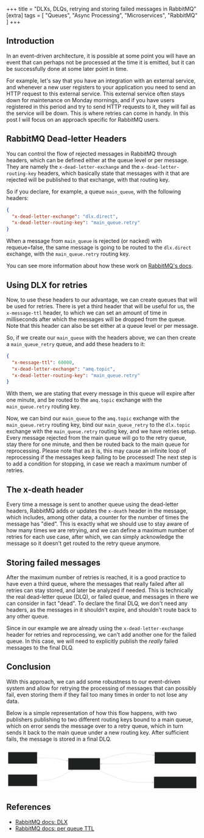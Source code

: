 +++
title = "DLXs, DLQs, retrying and storing failed messages in RabbitMQ"
[extra]
tags = [ "Queues", "Async Processing", "Microservices", "RabbitMQ" ]
+++

## Introduction

In an event-driven architecture, it is possible at some point you will have an event that can perhaps
not be processed at the time it is emitted, but it can be successfully done at some later point in
time.

For example, let's say that you have an integration with an external service, and whenever a new
user registers to your application you need to send an HTTP request to this external service. This
external service often stays down for maintenance on Monday mornings, and if you have users registered
in this period and try to send HTTP requests to it, they will fail as the service will be down.
This is where retries can come in handy. In this post I will focus on an approach specific for
RabbitMQ users.

## RabbitMQ Dead-letter Headers

You can control the flow of rejected messages in RabbitMQ through headers, which can be defined either
at the queue level or per message. They are namely the `x-dead-letter-exchange` and the
`x-dead-letter-routing-key` headers, which basically state that messages with it that are rejected
will be published to that exchange, with that routing key.

So if you declare, for example, a queue `main_queue`, with the following headers:

```json
{
  "x-dead-letter-exchange": "dlx.direct",
  "x-dead-letter-routing-key": "main_queue.retry"
}
```

When a message from `main_queue` is rejected (or nacked) with requeue=false, the same message is
going to be routed to the `dlx.direct` exchange, with the `main_queue.retry` routing key.

You can see more information about how these work on [RabbitMQ's docs](https://www.rabbitmq.com/docs/dlx).

## Using DLX for retries

Now, to use these headers to our advantage, we can create queues that will be used for retries.
There is yet a third header that will be useful for us, the `x-message-ttl` header, to which
we can set an amount of time in milliseconds after which the messages will be dropped from the queue.
Note that this header can also be set either at a queue level or per message.

So, if we create our `main_queue` with the headers above, we can then create a `main_queue_retry`
queue, and add these headers to it:

```json
{
  "x-message-ttl": 60000,
  "x-dead-letter-exchange": "amq.topic",
  "x-dead-letter-routing-key": "main_queue.retry"
}
```

With them, we are stating that every message in this queue will expire after one minute, and be
routed to the `amq.topic` exchange with the `main_queue.retry` routing key.

Now, we can bind our `main_queue` to the `amq.topic` exchange with the `main_queue.retry` routing key,
bind our `main_queue_retry` to the `dlx.topic` exchange with the `main_queue.retry` routing key, and
we have retries setup. Every message rejected from the main queue will go to the retry queue, stay
there for one minute, and then be routed back to the main queue for reprocessing. Please note that
as it is, this may cause an infinite loop of reprocessing if the messages keep failing to be processed!
The next step is to add a condition for stopping, in case we reach a maximum number of retries.

## The x-death header

Every time a message is sent to another queue using the dead-letter headers, RabbitMQ adds or
updates the `x-death` header in the message, which includes, among other data, a counter
for the number of times the message has "died". This is exactly what we should use to stay aware of how many
times we are retrying, and we can define a maximum number of retries for each use case, after
which, we can simply acknowledge the message so it doesn't get routed to the retry queue anymore.

## Storing failed messages

After the maximum number of retries is reached, it is a good practice to have even a third queue,
where the messages that really failed after all retries can stay stored, and later be analyzed if
needed. This is technically the real dead-letter queue (DLQ), or failed queue, and messages in there
we can consider in fact "dead". To declare the final DLQ, we don't need any headers, as the messages
in it shouldn't expire, and shouldn't route back to any other queue.

Since in our example we are already using the `x-dead-letter-exchange` header for retries and reprocessing,
we can't add another one for the failed queue. In this case, we will need to explicitly publish the
_really_ failed messages to the final DLQ.

## Conclusion

With this approach, we can add some robustness to our event-driven system and allow for retrying
the processing of messages that can possibly fail, even storing them if they fail too many times in
order to not lose any data.

Below is a simple representation of how this flow happens, with two publishers publishing to
two different routing keys bound to a main queue, which on error sends the message over to a retry queue,
which in turn sends it back to the main queue under a new routing key. After sufficient fails, the
message is stored in a final DLQ.

![Queue flow](/assets/queues.svg)

## References

- [RabbitMQ docs: DLX](https://www.rabbitmq.com/docs/dlx)
- [RabbitMQ docs: per queue TTL](https://www.rabbitmq.com/docs/ttl#per-queue-message-ttl)

